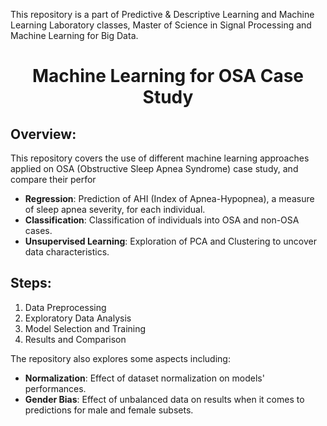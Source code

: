 This repository is a part of Predictive & Descriptive Learning and Machine Learning Laboratory classes, Master of Science in Signal Processing and Machine Learning for Big Data.


<div align="center">
    <h1>Machine Learning for OSA Case Study</h1>
</div>

## Overview:
This repository covers the use of different machine learning approaches applied on OSA (Obstructive Sleep Apnea Syndrome) case study, and compare their perfor
- **Regression**: Prediction of AHI (Index of Apnea-Hypopnea), a measure of sleep apnea severity, for each individual.
- **Classification**: Classification of individuals into OSA and non-OSA cases.
- **Unsupervised Learning**: Exploration of PCA and Clustering to uncover data characteristics.
## Steps:
1. Data Preprocessing
2. Exploratory Data Analysis
3. Model Selection and Training
4. Results and Comparison
   
The repository also explores some aspects including:
- **Normalization**: Effect of dataset normalization on models' performances.
- **Gender Bias**: Effect of unbalanced data on results when it comes to predictions for male and female subsets.


